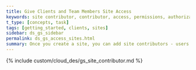 ```yaml
---
title: Give Clients and Team Members Site Access
keywords: site contributor, contributor, access, permissions, authorization, site access, site
t_type: [concepts, task]
tags: [getting_started, clients, sites]
sidebar: ds_gs_sidebar
permalink: ds_gs_access_sites.html
summary: Once you create a site, you can add site contributors - users that have varying access to edit that site and some of the site's settings.
---
```

{% include custom/cloud_des/gs_site_contributor.md %}